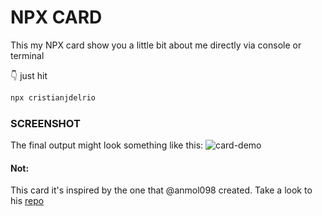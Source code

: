 # NPX CARD

This my NPX card show you a little bit about me directly via console or terminal

👇 just hit

```bash
npx cristianjdelrio
```

### SCREENSHOT

The final output might look something like this:
![card-demo](https://user-images.githubusercontent.com/20483110/134273260-7701df2d-c356-4630-8968-1da739757031.gif)



#### Not:

This card it's inspired by the one that @anmol098 created. Take a look to his [repo](https://github.com/anmol098/npx_card)
